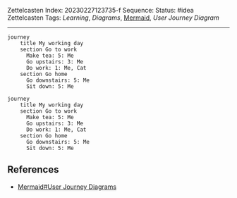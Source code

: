 Zettelcasten Index: 20230227123735-f
Sequence:
Status: #idea
Zettelcasten Tags: *Learning*, *Diagrams*, [Mermaid](Mermaid.md), *User Journey Diagram*

---

````
journey
    title My working day
    section Go to work
      Make tea: 5: Me
      Go upstairs: 3: Me
      Do work: 1: Me, Cat
    section Go home
      Go downstairs: 5: Me
      Sit down: 5: Me
````

````mermaid
journey
    title My working day
    section Go to work
      Make tea: 5: Me
      Go upstairs: 3: Me
      Do work: 1: Me, Cat
    section Go home
      Go downstairs: 5: Me
      Sit down: 5: Me
````

## References

* [Mermaid#User Journey Diagrams](../references/Mermaid.md)
